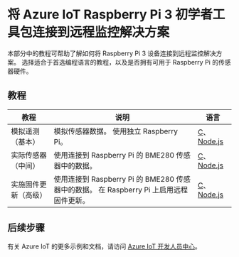 <properties
    pageTitle="将 Raspberry Pi 连接到 Azure IoT 套件 | Azure"
    description="使用 Node.js 或 C 的教程，可帮助了解如何使用适用于 Raspberry Pi 3 的 Microsoft Azure IoT 初学者工具包和 IoT 套件远程监控解决方案。 可以选择模拟遥测的教程、使用实际传感器的教程，或启用远程固件更新的教程。"
    services=""
    suite="iot-suite"
    documentationcenter=""
    author="dominicbetts"
    manager="timlt"
    editor="" />
<tags
    ms.service="iot-suite"
    ms.devlang="na"
    ms.topic="article"
    ms.tgt_pltfrm="na"
    ms.workload="na"
    ms.date="04/26/2017"
    wacn.date="06/13/2017"
    ms.author="v-yiso"
    ms.translationtype="Human Translation"
    ms.sourcegitcommit="4a18b6116e37e365e2d4c4e2d144d7588310292e"
    ms.openlocfilehash="db47145677843547344393690c9e9a2a34e596dc"
    ms.contentlocale="zh-cn"
    ms.lasthandoff="05/19/2017" />

# <a name="connect-your-microsoft-azure-iot-raspberry-pi-3-starter-kit-to-the-remote-monitoring-solution"></a>将  Azure IoT Raspberry Pi 3 初学者工具包连接到远程监控解决方案

本部分中的教程可帮助了解如何将 Raspberry Pi 3 设备连接到远程监控解决方案。 选择适合于首选编程语言的教程，以及是否拥有可用于 Raspberry Pi 的传感器硬件。

## <a name="the-tutorials"></a>教程

| 教程 | 说明 | 语言 |
| -------- | ----- | --------- |
| 模拟遥测（基本）| 模拟传感器数据。 使用独立 Raspberry Pi。 | [C][lnk-c-simulator]、[Node.js][lnk-node-simulator] |
| 实际传感器（中间） | 使用连接到 Raspberry Pi 的 BME280 传感器中的数据。 | [C][lnk-c-basic]、[Node.js][lnk-node-basic] |
| 实施固件更新（高级）| 使用连接到 Raspberry Pi 的 BME280 传感器中的数据。 在 Raspberry Pi 上启用远程固件更新。 | [C][lnk-c-advanced]、[Node.js][lnk-node-advanced] |

## <a name="next-steps"></a>后续步骤

有关 Azure IoT 的更多示例和文档，请访问 [Azure IoT 开发人员中心](/develop/iot/)。

[lnk-node-simulator]: /documentation/articles/iot-suite-raspberry-pi-kit-node-get-started-simulator/
[lnk-node-basic]: /documentation/articles/iot-suite-raspberry-pi-kit-node-get-started-basic/
[lnk-node-advanced]: /documentation/articles/iot-suite-raspberry-pi-kit-node-get-started-advanced/
[lnk-c-simulator]: /documentation/articles/iot-suite-raspberry-pi-kit-c-get-started-simulator/
[lnk-c-basic]: /documentation/articles/iot-suite-raspberry-pi-kit-c-get-started-basic/
[lnk-c-advanced]: /documentation/articles/iot-suite-raspberry-pi-kit-c-get-started-advanced/